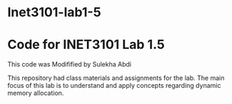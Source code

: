 # Inet3101-lab1-5

# Code for INET3101 Lab 1.5
This code was Modifified by Sulekha Abdi

This repository had class materials and assignments for the lab. The main focus of this lab is to understand and apply concepts regarding dynamic memory allocation.
